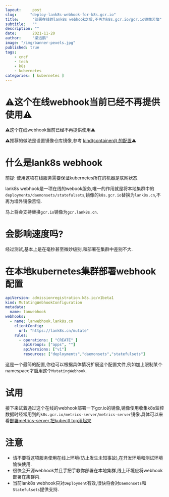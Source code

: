 ```yaml
---
layout:     post 
slug:      "deploy-lank8s-webhook-for-k8s.gcr.io"
title:      "部署在线的lank8s webhook之后,不再为k8s.gcr.io/gcr.io镜像苦恼"
subtitle:   ""
description: ""
date:       2021-11-20
author:     "梁远鹏"
image: "/img/banner-pexels.jpg"
published: true
tags:
    - cncf 
    - tech
    - k8s
    - kubernetes
categories: [ kubernetes ]
---
```


# ⚠这个在线webhook当前已经不再提供使用⚠

⚠这个在线webhook当前已经不再提供使用⚠

⚠推荐的做法是设置镜像仓库镜像,参考 [kind(containerd) 的配置](https://liangyuanpeng.com/post/cncf-kubernetes/run-k8s-with-kind/#%E5%90%84%E7%B1%BB%E7%8E%AF%E5%A2%83%E7%9A%84%E9%85%8D%E7%BD%AE%E6%96%87%E4%BB%B6)⚠


# 什么是lank8s webhook  

前提: 使用这项在线服务需要保证kubernetes所在的机器是联网状态.

lank8s webhook是一项在线的webook服务,唯一的作用就是将本地集群中的`deployments/daemonsets/statefulsets`,镜像的`k8s.gcr.io`替换为`lank8s.cn`,不再为墙外镜像苦恼.    

马上将会支持替换`gcr.io`镜像为`gcr.lank8s.cn`.

# 会影响速度吗?  

经过测试,基本上是在毫秒甚至微妙级别,和部署在集群中差别不大.

# 在本地kubernetes集群部署webhook配置  

```yaml
apiVersion: admissionregistration.k8s.io/v1beta1
kind: MutatingWebhookConfiguration
metadata:
  name: lanwebhook
webhooks:
  - name: lanwebhook.lank8s.cn
    clientConfig:
      url: "https://lank8s.cn/mutate"
    rules:
      - operations: [ "CREATE" ]
        apiGroups: ["apps", ""]
        apiVersions: ["v1"]
        resources: ["deployments","daemonsets","statefulsets"]
```  

这是一个最简的配置,你也可以根据具体情况扩展这个配置文件,例如加上限制某个namespace才启用这个`MutatingWebhook`.    

# 试用  

接下来试着通过这个在线的webhook部署一下gcr.io的镜像,镜像使用收集k8s监控数据时经常用到的`k8s.gcr.io/metrics-server/metrics-server`镜像.具体可以来看[部署metrics-server,把kubectl top用起来](https://liangyuanpeng.com/post/deploy-metrics-server-for-kubectl-top/)

# 注意  

- 请不要将这项服务使用在线上环境(防止发生未知事故),在开发环境和测试环境愉快使用.  
- 很快会开源webhook并且手把手教你部署在本地集群,线上环境应将webhook部署在集群内.
- 当前lank8s webhook只对`Deployment`有效,很快将会对`Daemonsets`和`Statefulsets`提供支持.


